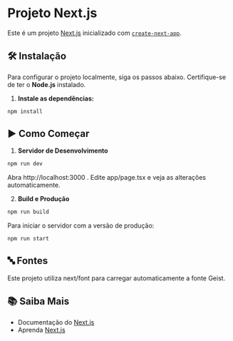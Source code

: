 # Projeto Next.js

Este é um projeto [Next.js](https://nextjs.org) inicializado com [`create-next-app`](https://nextjs.org/docs/app/api-reference/cli/create-next-app).

## 🛠️ Instalação

Para configurar o projeto localmente, siga os passos abaixo. Certifique-se de ter o **Node.js** instalado.

1. **Instale as dependências:**
```bash
npm install
```

## ▶️ Como Começar
1. **Servidor de Desenvolvimento**
```bash
npm run dev
```

Abra http://localhost:3000
. Edite app/page.tsx e veja as alterações automaticamente.

2. **Build e Produção**
```bash
npm run build
```

Para iniciar o servidor com a versão de produção:
```bash
npm run start
```

## 🔤 Fontes
Este projeto utiliza next/font
 para carregar automaticamente a fonte Geist.

 ## 📚 Saiba Mais
* Documentação do [Next.js](https://nextjs.org/docs)
* Aprenda [Next.js](https://nextjs.org/learn)
